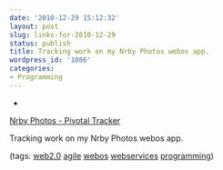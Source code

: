 ```yaml
---
date: '2010-12-29 15:12:32'
layout: post
slug: links-for-2010-12-29
status: publish
title: Tracking work on my Nrby Photos webos app.
wordpress_id: '1086'
categories:
- Programming
---
```


  * 
                

[Nrby Photos - Pivotal Tracker](https://www.pivotaltracker.com/projects/134754)


                

Tracking work on my Nrby Photos webos app.


                

(tags: [web2.0](http://www.delicious.com/eob/web2.0) [agile](http://www.delicious.com/eob/agile) [webos](http://www.delicious.com/eob/webos) [webservices](http://www.delicious.com/eob/webservices) [programming](http://www.delicious.com/eob/programming))


            
